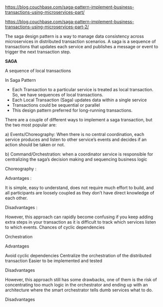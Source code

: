 https://blog.couchbase.com/saga-pattern-implement-business-transactions-using-microservices-part/

https://blog.couchbase.com/saga-pattern-implement-business-transactions-using-microservices-part-2/

The saga design pattern is a way to manage data consistency across microservices in distributed transaction scenarios. A saga is a sequence of transactions that updates each service and publishes a message or event to trigger the next transaction step.

**SAGA**

A sequence of local transactions

In Saga Pattern
* Each Transaction to a particular service is treated as local transaction. So, we have sequences of local transactions.
* Each Local Transaction (Saga) updates data within a single service
* Transactions could be sequential or parallel
* This design pattern preferred for long-running transactions.

There are a couple of different ways to implement a saga transaction, but the two most popular are:

a) Events/Choreography: When there is no central coordination, each service produces and listen to other service’s events and decides if an action should be taken or not.

b) Command/Orchestration: when a coordinator service is responsible for centralizing the saga’s decision making and sequencing business logic

Choreography :

Advantages :

It is simple, easy to understand, does not require much effort to build, and all participants are loosely coupled as they don’t have direct knowledge of each other.

Disadvantages :

However, this approach can rapidly become confusing if you keep adding extra steps in your transaction as it is difficult to track which services listen to which events.
Chances of cyclic dependencies

Orchestration

Advantages

Avoid cyclic dependencies
Centralize the orchestration of the distributed transaction
Easier to be implemented and tested


Disadvantages

However, this approach still has some drawbacks, one of them is the risk of concentrating too much logic in the orchestrator and ending up with an architecture where the smart orchestrator tells dumb services what to do.



Disadvantages


